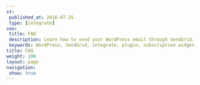 ```yaml
---
st:
 published_at: 2016-07-25
 type: [integrate]
seo:
 title: FAQ
 description: Learn how to send your WordPress email through SendGrid.
 keywords: WordPress, SendGrid, integrate, plugin, subscription widget
title: FAQ
weight: 100
layout: page
navigation:
 show: true
---
```

